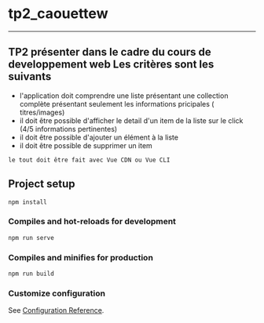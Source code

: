 # tp2_caouettew

-----------------

## TP2 présenter dans le cadre du cours de developpement web  Les critères sont les suivants

* l'application doit comprendre une liste présentant une collection complète présentant seulement les informations pricipales ( titres/images)  
* il doit être possible d'afficher le detail d'un item de la liste sur le click (4/5 informations pertinentes)  
* il doit être possible d'ajouter un élément à la liste  
* il doit être possible de supprimer un item  

```
le tout doit être fait avec Vue CDN ou Vue CLI  
```
## Project setup
```
npm install
```

### Compiles and hot-reloads for development
```
npm run serve
```

### Compiles and minifies for production
```
npm run build
```

### Customize configuration
See [Configuration Reference](https://cli.vuejs.org/config/).
